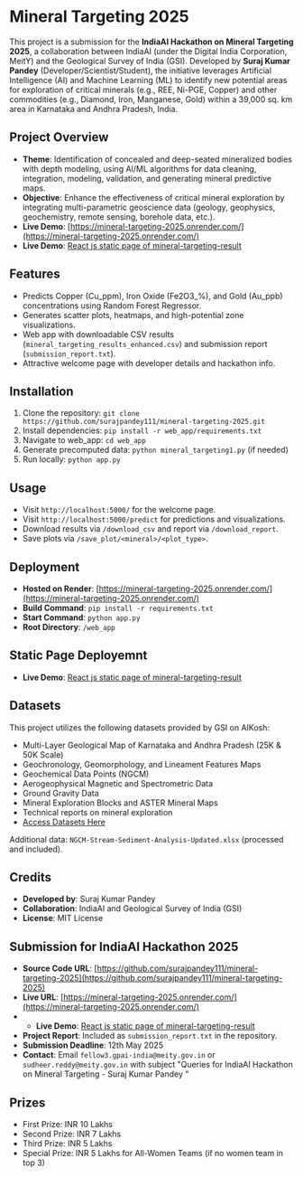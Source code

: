 # Mineral Targeting 2025

This project is a submission for the **IndiaAI Hackathon on Mineral Targeting 2025**, a collaboration between IndiaAI (under the Digital India Corporation, MeitY) and the Geological Survey of India (GSI). Developed by **Suraj Kumar Pandey** (Developer/Scientist/Student), the initiative leverages Artificial Intelligence (AI) and Machine Learning (ML) to identify new potential areas for exploration of critical minerals (e.g., REE, Ni-PGE, Copper) and other commodities (e.g., Diamond, Iron, Manganese, Gold) within a 39,000 sq. km area in Karnataka and Andhra Pradesh, India.

## Project Overview
- **Theme**: Identification of concealed and deep-seated mineralized bodies with depth modeling, using AI/ML algorithms for data cleaning, integration, modeling, validation, and generating mineral predictive maps.
- **Objective**: Enhance the effectiveness of critical mineral exploration by integrating multi-parametric geoscience data (geology, geophysics, geochemistry, remote sensing, borehole data, etc.).
- **Live Demo**: [https://mineral-targeting-2025.onrender.com/](https://mineral-targeting-2025.onrender.com/)
- **Live Demo**: [React js static page of mineral-targeting-result](https://mineral-targeting-static.onrender.com/)

## Features
- Predicts Copper (Cu_ppm), Iron Oxide (Fe2O3_%), and Gold (Au_ppb) concentrations using Random Forest Regressor.
- Generates scatter plots, heatmaps, and high-potential zone visualizations.
- Web app with downloadable CSV results (`mineral_targeting_results_enhanced.csv`) and submission report (`submission_report.txt`).
- Attractive welcome page with developer details and hackathon info.

## Installation
1. Clone the repository: `git clone https://github.com/surajpandey111/mineral-targeting-2025.git`
2. Install dependencies: `pip install -r web_app/requirements.txt`
3. Navigate to web_app: `cd web_app`
4. Generate precomputed data: `python mineral_targeting1.py` (if needed)
5. Run locally: `python app.py`

## Usage
- Visit `http://localhost:5000/` for the welcome page.
- Visit `http://localhost:5000/predict` for predictions and visualizations.
- Download results via `/download_csv` and report via `/download_report`.
- Save plots via `/save_plot/<mineral>/<plot_type>`.

## Deployment
- **Hosted on Render**: [https://mineral-targeting-2025.onrender.com/](https://mineral-targeting-2025.onrender.com/)
- **Build Command**: `pip install -r requirements.txt`
- **Start Command**: `python app.py`
- **Root Directory**: `/web_app`
## Static Page Deployemnt
- **Live Demo**: [React js static page of mineral-targeting-result](https://mineral-targeting-static.onrender.com/)
## Datasets
This project utilizes the following datasets provided by GSI on AIKosh:
- Multi-Layer Geological Map of Karnataka and Andhra Pradesh (25K & 50K Scale)
- Geochronology, Geomorphology, and Lineament Features Maps
- Geochemical Data Points (NGCM)
- Aerogeophysical Magnetic and Spectrometric Data
- Ground Gravity Data
- Mineral Exploration Blocks and ASTER Mineral Maps
- Technical reports on mineral exploration
- [Access Datasets Here](https://aikosh.indiaai.gov.in/home)

Additional data: `NGCM-Stream-Sediment-Analysis-Updated.xlsx` (processed and included).

## Credits
- **Developed by**: Suraj Kumar Pandey
- **Collaboration**: IndiaAI and Geological Survey of India (GSI)
- **License**: MIT License

## Submission for IndiaAI Hackathon 2025
- **Source Code URL**: [https://github.com/surajpandey111/mineral-targeting-2025](https://github.com/surajpandey111/mineral-targeting-2025)
- **Live URL**: [https://mineral-targeting-2025.onrender.com/](https://mineral-targeting-2025.onrender.com/)
- - **Live Demo**: [React js static page of mineral-targeting-result](https://mineral-targeting-static.onrender.com/)
- **Project Report**: Included as `submission_report.txt` in the repository.
- **Submission Deadline**: 12th May 2025
- **Contact**: Email `fellow3.gpai-india@meity.gov.in` or `sudheer.reddy@meity.gov.in` with subject "Queries for IndiaAI Hackathon on Mineral Targeting - Suraj Kumar Pandey "

## Prizes
- First Prize: INR 10 Lakhs
- Second Prize: INR 7 Lakhs
- Third Prize: INR 5 Lakhs
- Special Prize: INR 5 Lakhs for All-Women Teams (if no women team in top 3)
